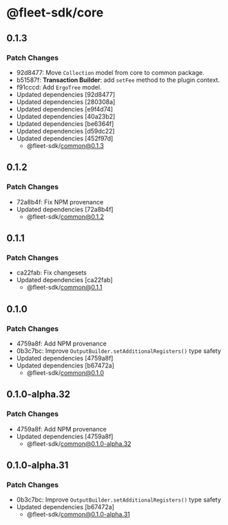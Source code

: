 # @fleet-sdk/core

## 0.1.3

### Patch Changes

- 92d8477: Move `Collection` model from core to common package.
- b51587f: **Transaction Builder**: add `setFee` method to the plugin context.
- f91cccd: Add `ErgoTree` model.
- Updated dependencies [92d8477]
- Updated dependencies [280308a]
- Updated dependencies [e9f4d74]
- Updated dependencies [40a23b2]
- Updated dependencies [be6364f]
- Updated dependencies [d59dc22]
- Updated dependencies [452f97d]
  - @fleet-sdk/common@0.1.3

## 0.1.2

### Patch Changes

- 72a8b4f: Fix NPM provenance
- Updated dependencies [72a8b4f]
  - @fleet-sdk/common@0.1.2

## 0.1.1

### Patch Changes

- ca22fab: Fix changesets
- Updated dependencies [ca22fab]
  - @fleet-sdk/common@0.1.1

## 0.1.0

### Patch Changes

- 4759a8f: Add NPM provenance
- 0b3c7bc: Improve `OutputBuilder.setAdditionalRegisters()` type safety
- Updated dependencies [4759a8f]
- Updated dependencies [b67472a]
  - @fleet-sdk/common@0.1.0

## 0.1.0-alpha.32

### Patch Changes

- 4759a8f: Add NPM provenance
- Updated dependencies [4759a8f]
  - @fleet-sdk/common@0.1.0-alpha.32

## 0.1.0-alpha.31

### Patch Changes

- 0b3c7bc: Improve `OutputBuilder.setAdditionalRegisters()` type safety
- Updated dependencies [b67472a]
  - @fleet-sdk/common@0.1.0-alpha.31
